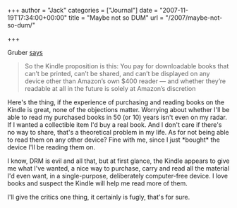 +++
author = "Jack"
categories = ["Journal"]
date = "2007-11-19T17:34:00+00:00"
title = "Maybe not so DUM"
url = "/2007/maybe-not-so-dum/"

+++

Gruber [says][1] 

> So the Kindle proposition is this: You pay for downloadable books that can’t be printed, can’t be shared, and can’t be displayed on any device other than Amazon’s own $400 reader — and whether they’re readable at all in the future is solely at Amazon’s discretion

Here's the thing, if the experience of purchasing and reading books on the Kindle is great, none of the objections matter. Worrying about whether I'll be able to read my purchased books in 50 (or 10) years isn't even on my radar. If I wanted a collectible item I'd buy a real book. And I don't care if there's no way to share, that's a theoretical problem in my life. As for not being able to read them on any other device? Fine with me, since I just \*bought\* the device I'll be reading them on. 

I know, DRM is evil and all that, but at first glance, the Kindle appears to give me what I've wanted, a nice way to purchase, carry and read all the material I'd even want, in a single-purpose, deliberately computer-free device. I love books and suspect the Kindle will help me read more of them. 

I'll give the critics one thing, it certainly is fugly, that's for sure.

 [1]: http://daringfireball.net/2007/11/dum